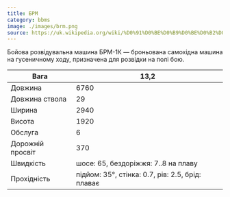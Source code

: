 ```yaml
---
title: БРМ
category: bbms
image: ./images/brm.png
source: https://uk.wikipedia.org/wiki/%D0%91%D0%BE%D0%B9%D0%BE%D0%B2%D0%B0_%D1%80%D0%BE%D0%B7%D0%B2%D1%96%D0%B4%D1%83%D0%B2%D0%B0%D0%BB%D1%8C%D0%BD%D0%B0_%D0%BC%D0%B0%D1%88%D0%B8%D0%BD%D0%B0
---
```


Бойова розвідувальна машина БРМ-1К — броньована самохідна машина на гусеничному ходу, призначена для розвідки на полі бою.

| Вага             | 13,2                                             |
| ---------------- | ------------------------------------------------ |
| Довжина          | 6760                                             |
| Довжина ствола   | 29                                               |
| Ширина           | 2940                                             |
| Висота           | 1920                                             |
| Обслуга          | 6                                                |
| Дорожній просвіт | 370                                              |
| Швидкість        | шосе: 65, бездоріжжя: 7..8 на плаву              |
| Прохідність      | підйом: 35°, стінка: 0.7, рів: 2.5, брід: плаває |
